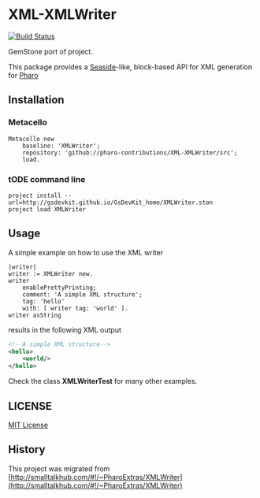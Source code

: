 # XML-XMLWriter

[![Build Status](https://travis-ci.org/GsDevKit/XML-XMLWriter.svg?branch=master)](https://travis-ci.org/GsDevKit/XML-XMLWriter)

GemStone port of project.

This package provides a [Seaside](http://www.seaside.st)-like, block-based API for XML generation for [Pharo](http://www.pharo.org)

## Installation

### Metacello
```smalltalk
Metacello new
	baseline: 'XMLWriter';
	repository: 'github://pharo-contributions/XML-XMLWriter/src';
	load.
```
### tODE command line
```
project install --url=http://gsdevkit.github.io/GsDevKit_home/XMLWriter.ston
project load XMLWriter
```

## Usage

A simple example on how to use the XML writer

```Smalltalk
|writer|
writer := XMLWriter new.
writer 
	enablePrettyPrinting;
	comment: 'A simple XML structure';
	tag: 'hello'
	with: [ writer tag: 'world' ].
writer asString
```

results in the following XML output
```XML
<!--A simple XML structure-->
<hello>
    <world/>
</hello>
```

Check the class **XMLWriterTest** for many other examples.

## LICENSE
[MIT License](LICENSE)

## History
This project was migrated from [http://smalltalkhub.com/#!/~PharoExtras/XMLWriter](http://smalltalkhub.com/#!/~PharoExtras/XMLWriter)
